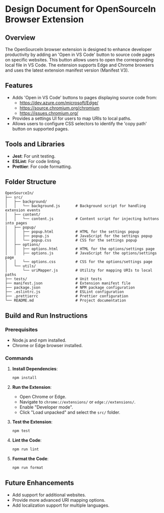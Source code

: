 # Design Document for OpenSourceIn Browser Extension

## Overview

The OpenSourceIn browser extension is designed to enhance developer productivity by adding an 'Open in VS Code' button to source code pages on specific websites. This button allows users to open the corresponding local file in VS Code. The extension supports Edge and Chrome browsers and uses the latest extension manifest version (Manifest V3).

## Features
- Adds 'Open in VS Code' buttons to pages displaying source code from:
  - https://dev.azure.com/microsoft/Edge/
  - https://source.chromium.org/chromium
  - https://issues.chromium.org/
- Provides a settings UI for users to map URIs to local paths.
- Allows users to configure CSS selectors to identify the 'copy path' button on supported pages.

## Tools and Libraries
- **Jest**: For unit testing.
- **ESLint**: For code linting.
- **Prettier**: For code formatting.

## Folder Structure
```
OpenSourceIn/
├── src/
│   ├── background/
│   │   └── background.js       # Background script for handling extension events
│   ├── content/
│   │   └── content.js          # Content script for injecting buttons into pages
│   ├── popup/
│   │   ├── popup.html          # HTML for the settings popup
│   │   ├── popup.js            # JavaScript for the settings popup
│   │   └── popup.css           # CSS for the settings popup
│   ├── options/
│   │   ├── options.html        # HTML for the options/settings page
│   │   ├── options.js          # JavaScript for the options/settings page
│   │   └── options.css         # CSS for the options/settings page
│   └── utils/
│       └── uriMapper.js        # Utility for mapping URIs to local paths
├── tests/                      # Unit tests
├── manifest.json               # Extension manifest file
├── package.json                # NPM package configuration
├── .eslintrc.js                # ESLint configuration
├── .prettierrc                 # Prettier configuration
└── README.md                   # Project documentation
```

## Build and Run Instructions

### Prerequisites
- Node.js and npm installed.
- Chrome or Edge browser installed.

### Commands
1. **Install Dependencies**:
   ```bash
   npm install
   ```

2. **Run the Extension**:
   - Open Chrome or Edge.
   - Navigate to `chrome://extensions/` or `edge://extensions/`.
   - Enable "Developer mode".
   - Click "Load unpacked" and select the `src/` folder.

3. **Test the Extension**:
   ```bash
   npm test
   ```

4. **Lint the Code**:
   ```bash
   npm run lint
   ```

5. **Format the Code**:
   ```bash
   npm run format
   ```

## Future Enhancements
- Add support for additional websites.
- Provide more advanced URI mapping options.
- Add localization support for multiple languages.
